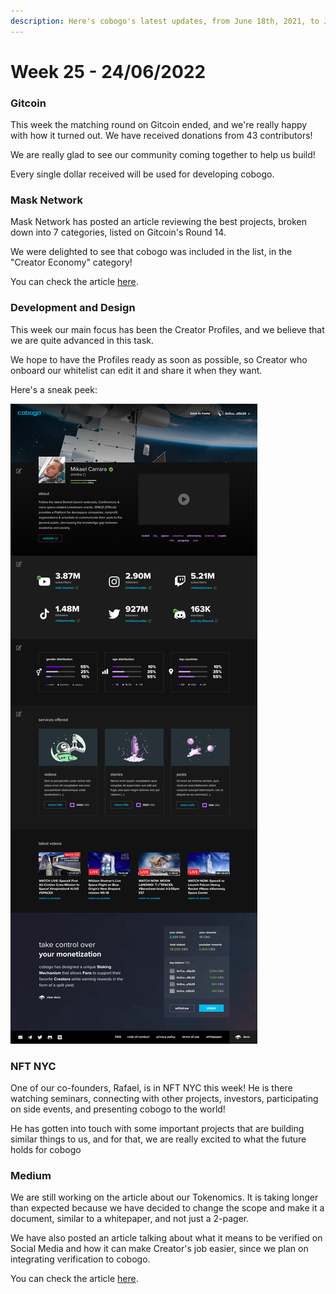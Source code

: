 ```yaml
---
description: Here's cobogo's latest updates, from June 18th, 2021, to June 24th, 2022
---
```


# Week 25 - 24/06/2022

### Gitcoin

This week the matching round on Gitcoin ended, and we're really happy with how it turned out. We have received donations from 43 contributors!

We are really glad to see our community coming together to help us build!&#x20;

Every single dollar received will be used for developing cobogo.

### Mask Network

Mask Network has posted an article reviewing the best projects, broken down into 7 categories, listed on Gitcoin's Round 14.&#x20;

We were delighted to see that cobogo was included in the list, in the "Creator Economy" category!

You can check the article [here](https://masknetwork.medium.com/gitcoin-web3-social-ecosystem-grant-round-review-610a4e4f2934).

### Development and Design

This week our main focus has been the Creator Profiles, and we believe that we are quite advanced in this task.&#x20;

We hope to have the Profiles ready as soon as possible, so Creator who onboard our whitelist can edit it and share it when they want.

Here's a sneak peek:

![](<../../.gitbook/assets/Profile v3-5.png>)

### NFT NYC

One of our co-founders, Rafael, is in NFT NYC this week! He is there watching seminars, connecting with other projects, investors, participating on side events, and presenting cobogo to the world!

He has gotten into touch with some important projects that are building similar things to us, and for that, we are really excited to what the future holds for cobogo

### Medium

We are still working on the article about our Tokenomics. It is taking longer than expected because we have decided to change the scope and make it a document, similar to a whitepaper, and not just a 2-pager.

We have also posted an article talking about what it means to be verified on Social Media and how it can make Creator's job easier, since we plan on integrating verification to cobogo.

You can check the article [here](https://medium.com/@cobogosocial/how-being-verified-on-chain-and-off-chain-can-maximize-your-profit-as-a-content-creator-7bc350af2c1).
